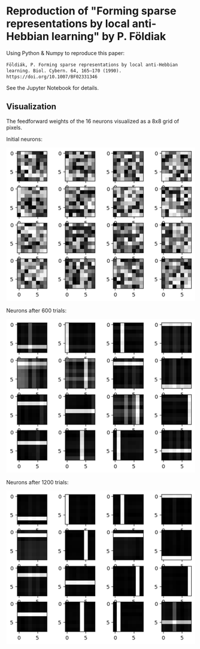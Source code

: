 # Reproduction of "Forming sparse representations by local anti-Hebbian learning" by P. Földiak
Using Python & Numpy to reproduce this paper:
```
Földiák, P. Forming sparse representations by local anti-Hebbian learning. Biol. Cybern. 64, 165–170 (1990). https://doi.org/10.1007/BF02331346
```

See the Jupyter Notebook for details.

## Visualization
The feedforward weights of the 16 neurons visualized as a 8x8 grid of pixels.

Initial neurons:

![](trial0.png)

Neurons after 600 trials:

![](trial600.png)

Neurons after 1200 trials:

![](trial1200.png)


